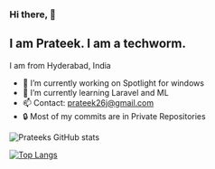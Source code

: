 ### Hi there, 👋


## I am Prateek. I am a techworm.

I am from Hyderabad, India

- 🔭 I’m currently working on Spotlight for windows
- 🌱 I’m currently learning Laravel and ML
- 📫 Contact: prateek26j@gmail.com
- 🔒 Most of my commits are in Private Repositories


![Prateeks GitHub stats](https://github-readme-stats.vercel.app/api?username=prateek26j&show_icons=true&theme=radical)

[![Top Langs](https://github-readme-stats.vercel.app/api/top-langs/?username=prateek26j&layout=compact)](https://github.com/anuraghazra/github-readme-stats)
